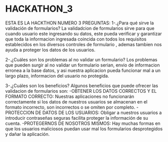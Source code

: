 # HACKATHON_3
ESTA ES LA HACKTHON NUMERO 3
PREGUNTAS:
1-.¿Para qué sirve la validación de formularios?
    La validadcion de formularios sirve para que cuando usuario este ingresando su datos, este pueda verificar y garantizar
    que toda la informacion ingresada coincida con todos los requisitos establecidos en los diversos controles de formulario
    , ademas tambien nos ayuda a proteger los datos de los usuarios.




2-.¿Cuáles son los problemas al no validar un formulario?
    Los problemas que pueden surgir al no validar un formulario serian, envio de informacion erronea a la base datos, y asi
    nuestra aplicacion pueda funcionar mal a un largo plazo, informacion del usuario no protegida.



3-.¿Cuáles son los beneficios?
    Algunos beneficios que puede ofrecer las validacion de formularios son:
    -OBTENER LOS DATOS CORRECTOS Y EL FORMATO CORRECTO: Nuestras aplicaciones no funcionarán correctamente si los datos de nuestros 
    usuarios se almacenan en el formato incorrecto, son incorrectos o se omiten por completo.
    -PROTECCION DE DATOS DE LOS USUARIOS: Obligar a nuestros usuarios a introducir contraseñas seguras facilita proteger la información de su cuenta.
    -PROTEGERNOS DE NOSOTROS MISMOS: Hay muchas formas en que los usuarios maliciosos puedan usar mal los formularios desprotegidos y dañar la aplicación.
